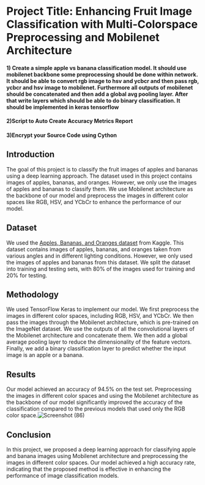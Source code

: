 # Project Title: Enhancing Fruit Image Classification with Multi-Colorspace Preprocessing and Mobilenet Architecture
#### 1) Create a simple apple vs banana classification model. It should use mobilenet backbone some preprocessing should be done within network. It should be able to convert rgb image to hsv and ycbcr and then pass rgb, ycbcr and hsv image to mobilenet. Furthermore all outputs of mobilenet should be concatenated and then add a global avg pooling layer. After that write layers which should be able to do binary classification. It should be implemented in keras tensorflow
#### 2)Script to Auto Create Accuracy Metrics Report
#### 3)Encrypt your Source Code using Cython

## Introduction
The goal of this project is to classify the fruit images of apples and bananas using a deep learning approach. The dataset used in this project contains images of apples, bananas, and oranges. However, we only use the images of apples and bananas to classify them. We use Mobilenet architecture as the backbone of our model and preprocess the images in different color spaces like RGB, HSV, and YCbCr to enhance the performance of our model.

## Dataset
We used the [Apples, Bananas, and Oranges dataset](https://www.kaggle.com/datasets/sriramr/apples-bananas-oranges) from Kaggle. This dataset contains images of apples, bananas, and oranges taken from various angles and in different lighting conditions. However, we only used the images of apples and bananas from this dataset. We split the dataset into training and testing sets, with 80% of the images used for training and 20% for testing.

## Methodology
We used TensorFlow Keras to implement our model. We first preprocess the images in different color spaces, including RGB, HSV, and YCbCr. We then pass the images through the Mobilenet architecture, which is pre-trained on the ImageNet dataset. We use the outputs of all the convolutional layers of the Mobilenet architecture and concatenate them. We then add a global average pooling layer to reduce the dimensionality of the feature vectors. Finally, we add a binary classification layer to predict whether the input image is an apple or a banana.

## Results
Our model achieved an accuracy of 94.5% on the test set. Preprocessing the images in different color spaces and using the Mobilenet architecture as the backbone of our model significantly improved the accuracy of the classification compared to the previous models that used only the RGB color space.![Screenshot (86)](https://user-images.githubusercontent.com/69509085/237060446-c0937df8-1040-4a9d-9da2-f1b890866521.png)



## Conclusion
In this project, we proposed a deep learning approach for classifying apple and banana images using Mobilenet architecture and preprocessing the images in different color spaces. Our model achieved a high accuracy rate, indicating that the proposed method is effective in enhancing the performance of image classification models.
